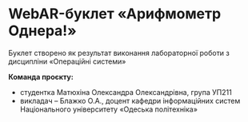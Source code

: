 # WebAR-буклет «Арифмометр Однера!»
Буклет створено як результат виконання лабораторної роботи з дисципліни
«Операційні системи»

**Команда проєкту:**
+ студентка Матюхіна Олександра Олександрівна, група УП211
+ викладач – Блажко О.А., доцент кафедри інформаційних систем Національного університету «Одеська політехніка»
